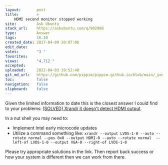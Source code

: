```yaml
---
layout:       post
title:        >
    HDMI second monitor stopped working
site:         Ask Ubuntu
stack_url:    https://askubuntu.com/q/902988
type:         Answer
tags:         16.10
created_date: 2017-04-09 20:07:06
edit_date:    
votes:        "3 "
favorites:    
views:        "4,712 "
accepted:     
uploaded:     2022-04-03 19:52:48
git_md_url:   https://github.com/pippim/pippim.github.io/blob/main/_posts/2017/2017-04-09-HDMI-second-monitor-stopped-working.md
toc:          false
navigation:   false
clipboard:    false
---
```


Given the limited information to date this is the closest answer I could find to your problems: [[SOLVED] Xrandr it doesn't detect HDMI output][1].

In a nut shell you may need to:

- Implement Intel early microcode updates
- Utilize a command something like: `xrandr --output LVDS-1-0 --auto --rotate normal --pos 0x0 --output HDMI-0 --auto --rotate normal  --left-of LVDS-1-0 --output VGA-0 --right-of LVDS-1-0`

Please try appropriate solutions in the link. Then report back success or how your system is different then we can work from there.


  [1]: https://bbs.archlinux.org/viewtopic.php?id=204800
